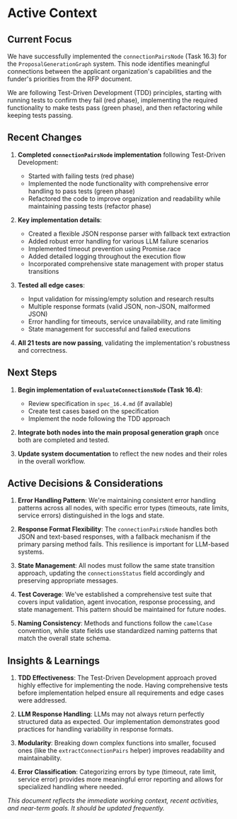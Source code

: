 # Active Context

## Current Focus

We have successfully implemented the `connectionPairsNode` (Task 16.3) for the `ProposalGenerationGraph` system. This node identifies meaningful connections between the applicant organization's capabilities and the funder's priorities from the RFP document.

We are following Test-Driven Development (TDD) principles, starting with running tests to confirm they fail (red phase), implementing the required functionality to make tests pass (green phase), and then refactoring while keeping tests passing.

## Recent Changes

1. **Completed `connectionPairsNode` implementation** following Test-Driven Development:

   - Started with failing tests (red phase)
   - Implemented the node functionality with comprehensive error handling to pass tests (green phase)
   - Refactored the code to improve organization and readability while maintaining passing tests (refactor phase)

2. **Key implementation details**:

   - Created a flexible JSON response parser with fallback text extraction
   - Added robust error handling for various LLM failure scenarios
   - Implemented timeout prevention using Promise.race
   - Added detailed logging throughout the execution flow
   - Incorporated comprehensive state management with proper status transitions

3. **Tested all edge cases**:

   - Input validation for missing/empty solution and research results
   - Multiple response formats (valid JSON, non-JSON, malformed JSON)
   - Error handling for timeouts, service unavailability, and rate limiting
   - State management for successful and failed executions

4. **All 21 tests are now passing**, validating the implementation's robustness and correctness.

## Next Steps

1. **Begin implementation of `evaluateConnectionsNode` (Task 16.4)**:

   - Review specification in `spec_16.4.md` (if available)
   - Create test cases based on the specification
   - Implement the node following the TDD approach

2. **Integrate both nodes into the main proposal generation graph** once both are completed and tested.

3. **Update system documentation** to reflect the new nodes and their roles in the overall workflow.

## Active Decisions & Considerations

1. **Error Handling Pattern**: We're maintaining consistent error handling patterns across all nodes, with specific error types (timeouts, rate limits, service errors) distinguished in the logs and state.

2. **Response Format Flexibility**: The `connectionPairsNode` handles both JSON and text-based responses, with a fallback mechanism if the primary parsing method fails. This resilience is important for LLM-based systems.

3. **State Management**: All nodes must follow the same state transition approach, updating the `connectionsStatus` field accordingly and preserving appropriate messages.

4. **Test Coverage**: We've established a comprehensive test suite that covers input validation, agent invocation, response processing, and state management. This pattern should be maintained for future nodes.

5. **Naming Consistency**: Methods and functions follow the `camelCase` convention, while state fields use standardized naming patterns that match the overall state schema.

## Insights & Learnings

1. **TDD Effectiveness**: The Test-Driven Development approach proved highly effective for implementing the node. Having comprehensive tests before implementation helped ensure all requirements and edge cases were addressed.

2. **LLM Response Handling**: LLMs may not always return perfectly structured data as expected. Our implementation demonstrates good practices for handling variability in response formats.

3. **Modularity**: Breaking down complex functions into smaller, focused ones (like the `extractConnectionPairs` helper) improves readability and maintainability.

4. **Error Classification**: Categorizing errors by type (timeout, rate limit, service error) provides more meaningful error reporting and allows for specialized handling where needed.

_This document reflects the immediate working context, recent activities, and near-term goals. It should be updated frequently._
